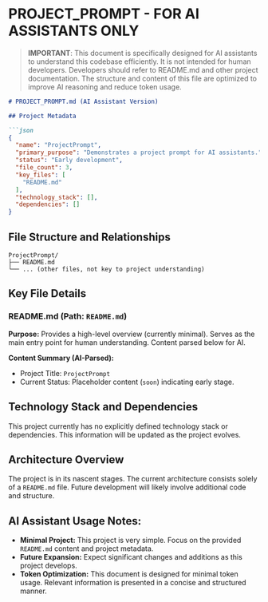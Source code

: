# PROJECT_PROMPT - FOR AI ASSISTANTS ONLY

> **IMPORTANT**: This document is specifically designed for AI assistants to understand this codebase efficiently. 
> It is not intended for human developers. Developers should refer to README.md and other project documentation.
> The structure and content of this file are optimized to improve AI reasoning and reduce token usage.

```markdown
# PROJECT_PROMPT.md (AI Assistant Version)

## Project Metadata

```json
{
  "name": "ProjectPrompt",
  "primary_purpose": "Demonstrates a project prompt for AI assistants.",
  "status": "Early development",
  "file_count": 3,  
  "key_files": [
    "README.md"
  ],
  "technology_stack": [],
  "dependencies": []
}
```


## File Structure and Relationships

```
ProjectPrompt/
├── README.md
└── ... (other files, not key to project understanding) 
```

## Key File Details

### README.md (Path: `README.md`)

**Purpose:**  Provides a high-level overview (currently minimal).  Serves as the main entry point for human understanding. Content parsed below for AI.

**Content Summary (AI-Parsed):**
* Project Title: `ProjectPrompt`
* Current Status: Placeholder content (`soon`) indicating early stage.


## Technology Stack and Dependencies


This project currently has no explicitly defined technology stack or dependencies.  This information will be updated as the project evolves.


## Architecture Overview


The project is in its nascent stages.  The current architecture consists solely of a `README.md` file.  Future development will likely involve additional code and structure.



## AI Assistant Usage Notes:

* **Minimal Project:** This project is very simple.  Focus on the provided `README.md` content and project metadata.
* **Future Expansion:** Expect significant changes and additions as this project develops.
* **Token Optimization:**  This document is designed for minimal token usage.  Relevant information is presented in a concise and structured manner.




```